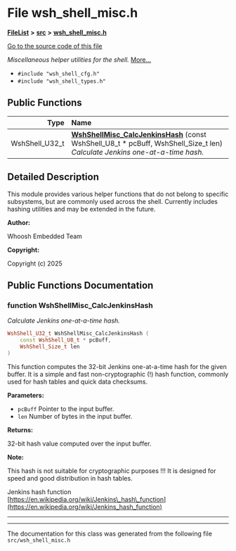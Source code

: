 

# File wsh\_shell\_misc.h



[**FileList**](files.md) **>** [**src**](dir_68267d1309a1af8e8297ef4c3efbcdba.md) **>** [**wsh\_shell\_misc.h**](wsh__shell__misc_8h.md)

[Go to the source code of this file](wsh__shell__misc_8h_source.md)

_Miscellaneous helper utilities for the shell._ [More...](#detailed-description)

* `#include "wsh_shell_cfg.h"`
* `#include "wsh_shell_types.h"`





































## Public Functions

| Type | Name |
| ---: | :--- |
|  WshShell\_U32\_t | [**WshShellMisc\_CalcJenkinsHash**](#function-wshshellmisc_calcjenkinshash) (const WshShell\_U8\_t \* pcBuff, WshShell\_Size\_t len) <br>_Calculate Jenkins one-at-a-time hash._  |




























## Detailed Description


This module provides various helper functions that do not belong to specific subsystems, but are commonly used across the shell. Currently includes hashing utilities and may be extended in the future.




**Author:**

Whoosh Embedded Team 




**Copyright:**

Copyright (c) 2025 





    
## Public Functions Documentation




### function WshShellMisc\_CalcJenkinsHash 

_Calculate Jenkins one-at-a-time hash._ 
```C++
WshShell_U32_t WshShellMisc_CalcJenkinsHash (
    const WshShell_U8_t * pcBuff,
    WshShell_Size_t len
) 
```



This function computes the 32-bit Jenkins one-at-a-time hash for the given buffer. It is a simple and fast non-cryptographic (!) hash function, commonly used for hash tables and quick data checksums.




**Parameters:**


* `pcBuff` Pointer to the input buffer. 
* `len` Number of bytes in the input buffer.



**Returns:**

32-bit hash value computed over the input buffer.




**Note:**

This hash is not suitable for cryptographic purposes !!! It is designed for speed and good distribution in hash tables.


Jenkins hash function [https://en.wikipedia.org/wiki/Jenkins\_hash\_function](https://en.wikipedia.org/wiki/Jenkins_hash_function) 


        

<hr>

------------------------------
The documentation for this class was generated from the following file `src/wsh_shell_misc.h`

